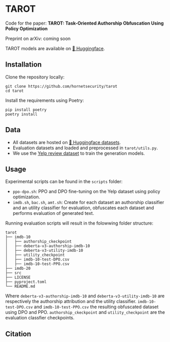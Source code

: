 # TAROT

Code for the paper: **TAROT: Task-Oriented Authorship Obfuscation Using Policy Optimization**

Preprint on arXiv: coming soon

TAROT models are available on [🤗 Huggingface](https://huggingface.co/collections/gabrielloiseau/tarot-66a20fef9d0cd83041e88506).

## Installation
Clone the repository locally:
```
git clone https://github.com/hornetsecurity/tarot
cd tarot
```

Install the requirements using Poetry:
```
pip install poetry
poetry install
```

## Data
- All datasets are hosted on [🤗 Huggingface datasets](https://huggingface.co/datasets). 
- Evaluation datasets and loaded and preprocessed in `tarot/utils.py`. 
- We use the [Yelp review dataset](https://huggingface.co/datasets/Yelp/yelp_review_full) to train the generation models.

## Usage
Experimental scripts can be found in the `scripts` folder:
- `ppo-dpo.sh`: PPO and DPO fine-tuning on the Yelp dataset using policy optimization.  
- `imdb.sh`, `bac.sh`, `amt.sh`: Create for each dataset an authorship classifier and an utility classifier for evaluation, obfuscates each dataset and performs evaluation of generated text. 

Running evaluation scripts will result in the folowwing folder structure:
```
tarot
├── imdb-10
│   ├── authorship_ckeckpoint
│   ├── deberta-v3-authorship-imdb-10
│   ├── deberta-v3-utility-imdb-10
│   ├── utility_checkpoint
│   ├── imdb-10-test-DPO.csv
│   ├── imdb-10-test-PPO.csv
├── imdb-20
├── src
├── LICENSE
├── pyproject.toml
└── README.md
```
Where `deberta-v3-authorship-imdb-10` and `deberta-v3-utility-imdb-10` are respectively the authorship attribution and the utility classifier. `imdb-10-test-DPO.csv` and `imdb-10-test-PPO.csv` the resulting obfuscated dataset using DPO and PPO. `authorship_ckeckpoint` and `utility_checkpoint` are the evaluation classfier checkpoints.

## Citation
```
```
